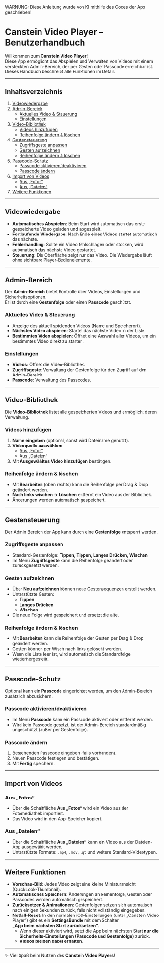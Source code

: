 WARNUNG: Diese Anleitung wurde von KI mithilfe des Codes der App geschrieben!

# Canstein Video Player – Benutzerhandbuch

Willkommen zum **Canstein Video Player**!  
Diese App ermöglicht das Abspielen und Verwalten von Videos mit einem versteckten Admin-Bereich, der per Gesten oder Passcode erreichbar ist.  
Dieses Handbuch beschreibt alle Funktionen im Detail.

---

## Inhaltsverzeichnis
1. [Videowiedergabe](#videowiedergabe)
2. [Admin-Bereich](#admin-bereich)
   - [Aktuelles Video & Steuerung](#aktuelles-video--steuerung)
   - [Einstellungen](#einstellungen)
3. [Video-Bibliothek](#video-bibliothek)
   - [Videos hinzufügen](#videos-hinzufügen)
   - [Reihenfolge ändern & löschen](#reihenfolge-ändern--löschen)
4. [Gestensteuerung](#gestensteuerung)
   - [Zugriffsgeste anpassen](#zugriffsgeste-anpassen)
   - [Gesten aufzeichnen](#gesten-aufzeichnen)
   - [Reihenfolge ändern & löschen](#reihenfolge-ändern--löschen-1)
5. [Passcode-Schutz](#passcode-schutz)
   - [Passcode aktivieren/deaktivieren](#passcode-aktivierendeaktivieren)
   - [Passcode ändern](#passcode-ändern)
6. [Import von Videos](#import-von-videos)
   - [Aus „Fotos“](#aus-fotos)
   - [Aus „Dateien“](#aus-dateien)
7. [Weitere Funktionen](#weitere-funktionen)

---

## Videowiedergabe
- **Automatisches Abspielen**: Beim Start wird automatisch das erste gespeicherte Video geladen und abgespielt.  
- **Fortlaufende Wiedergabe**: Nach Ende eines Videos startet automatisch das nächste.  
- **Fehlerhandling**: Sollte ein Video fehlschlagen oder stocken, wird automatisch das nächste Video gestartet.  
- **Steuerung**: Die Oberfläche zeigt nur das Video. Die Wiedergabe läuft ohne sichtbare Player-Bedienelemente.  

---

## Admin-Bereich
Der **Admin-Bereich** bietet Kontrolle über Videos, Einstellungen und Sicherheitsoptionen.  
Er ist durch eine **Gestenfolge** oder einen **Passcode** geschützt.

### Aktuelles Video & Steuerung
- Anzeige des aktuell spielenden Videos (Name und Speicherort).  
- **Nächstes Video abspielen**: Startet das nächste Video in der Liste.  
- **Bestimmtes Video abspielen**: Öffnet eine Auswahl aller Videos, um ein bestimmtes Video direkt zu starten.  

### Einstellungen
- **Videos**: Öffnet die Video-Bibliothek.  
- **Zugriffsgeste**: Verwaltung der Gestenfolge für den Zugriff auf den Admin-Bereich.  
- **Passcode**: Verwaltung des Passcodes.  

---

## Video-Bibliothek
Die **Video-Bibliothek** listet alle gespeicherten Videos und ermöglicht deren Verwaltung.  

### Videos hinzufügen
1. **Name eingeben** (optional, sonst wird Dateiname genutzt).  
2. **Videoquelle auswählen**:
   - [Aus „Fotos“](#aus-fotos)  
   - [Aus „Dateien“](#aus-dateien)  
3. Mit **Ausgewähltes Video hinzufügen** bestätigen.  

### Reihenfolge ändern & löschen
- Mit **Bearbeiten** (oben rechts) kann die Reihenfolge per Drag & Drop geändert werden.  
- **Nach links wischen → Löschen** entfernt ein Video aus der Bibliothek.  
- Änderungen werden automatisch gespeichert.  

---

## Gestensteuerung
Der Admin Bereich der App kann durch eine **Gestenfolge** entsperrt werden.  

### Zugriffsgeste anpassen
- Standard-Gestenfolge: **Tippen, Tippen, Langes Drücken, Wischen**  
- Im Menü **Zugriffsgeste** kann die Reihenfolge geändert oder zurückgesetzt werden.  

### Gesten aufzeichnen
- Über **Neu aufzeichnen** können neue Gestensequenzen erstellt werden.  
- Unterstützte Gesten:
  - **Tippen**  
  - **Langes Drücken**  
  - **Wischen**  
- Die neue Folge wird gespeichert und ersetzt die alte.  

### Reihenfolge ändern & löschen
- Mit **Bearbeiten** kann die Reihenfolge der Gesten per Drag & Drop geändert werden.  
- Gesten können per Wisch nach links gelöscht werden.  
- Wenn die Liste leer ist, wird automatisch die Standardfolge wiederhergestellt.  

---

## Passcode-Schutz
Optional kann ein **Passcode** eingerichtet werden, um den Admin-Bereich zusätzlich abzusichern.  

### Passcode aktivieren/deaktivieren
- Im Menü **Passcode** kann ein Passcode aktiviert oder entfernt werden.  
- Wird kein Passcode gesetzt, ist der Admin-Bereich standardmäßig ungeschützt (außer per Gestenfolge).  

### Passcode ändern
1. Bestehenden Passcode eingeben (falls vorhanden).  
2. Neuen Passcode festlegen und bestätigen.  
3. Mit **Fertig** speichern.  

---

## Import von Videos
### Aus „Fotos“
- Über die Schaltfläche **Aus „Fotos“** wird ein Video aus der Fotomediathek importiert.  
- Das Video wird in den App-Speicher kopiert.  

### Aus „Dateien“
- Über die Schaltfläche **Aus „Dateien“** kann ein Video aus der Dateien-App ausgewählt werden.  
- Unterstützte Formate: `.mp4`, `.mov`, `.qt` und weitere Standard-Videotypen.  

---

## Weitere Funktionen
- **Vorschau-Bild**: Jedes Video zeigt eine kleine Miniaturansicht (QuickLook-Thumbnail).  
- **Automatisches Speichern**: Änderungen an Reihenfolge, Gesten oder Passcodes werden automatisch gespeichert.  
- **Zurücksetzen & Animationen**: Gestenfolgen setzen sich automatisch nach einigen Sekunden zurück, falls nicht vollständig eingegeben.  
- **Notfall-Reset**: In den normalen iOS-Einstellungen (unter „Canstein Video Player“) gibt es ein **SettingsBundle** mit dem Schalter  
  **„App beim nächsten Start zurücksetzen“**.  
  - Wenn dieser aktiviert wird, setzt die App beim nächsten Start **nur die Sicherheits-Einstellungen (Passcode und Gestenfolge)** zurück.  
  - **Videos bleiben dabei erhalten.**  

---

✨ Viel Spaß beim Nutzen des **Canstein Video Players**!
